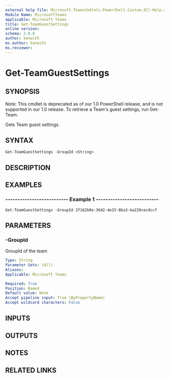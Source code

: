 ```yaml
---
external help file: Microsoft.TeamsCmdlets.PowerShell.Custom.dll-Help.xml
Module Name: MicrosoftTeams
applicable: Microsoft Teams
title: Get-TeamGuestSettings
online version: 
schema: 2.0.0
author: kenwith
ms.author: kenwith
ms.reviewer:
---
```


# Get-TeamGuestSettings

## SYNOPSIS
Note: This cmdlet is deprecated as of our 1.0 PowerShell release, and is not supported in our 1.0 release.  To retrieve a Team's guest settings, run Get-Team.

Gets Team guest settings.

## SYNTAX

```
Get-TeamGuestSettings -GroupId <String>
```

## DESCRIPTION

## EXAMPLES

### --------------------------  Example 1  --------------------------
```
Get-TeamGuestSettings -GroupId 2f162b0e-36d2-4e15-8ba3-ba229cecdccf
```

## PARAMETERS

### -GroupId
GroupId of the team

```yaml
Type: String
Parameter Sets: (All)
Aliases:
Applicable: Microsoft Teams

Required: True
Position: Named
Default value: None
Accept pipeline input: True (ByPropertyName)
Accept wildcard characters: False
```

## INPUTS

## OUTPUTS

## NOTES

## RELATED LINKS

